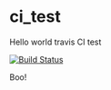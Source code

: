 # ci_test

Hello world travis CI test

[![Build Status](https://travis-ci.org/FlowCloud/ci_test.svg?branch=master)](https://travis-ci.org/FlowCloud/ci_test)

Boo!



